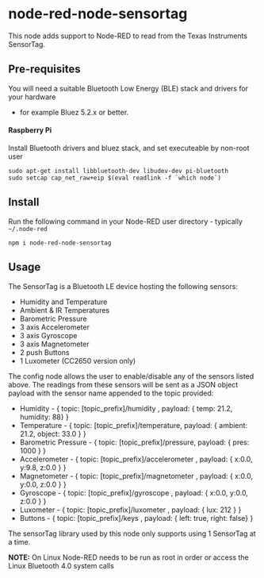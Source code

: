 node-red-node-sensortag
=======================

This node adds support to Node-RED to read from the Texas Instruments SensorTag.

Pre-requisites
--------------

You will need a suitable Bluetooth Low Energy (BLE) stack and drivers for your hardware
- for example Bluez 5.2.x or better.

#### Raspberry Pi

Install Bluetooth drivers and bluez stack, and set executeable by non-root user

    sudo apt-get install libbluetooth-dev libudev-dev pi-bluetooth
    sudo setcap cap_net_raw+eip $(eval readlink -f `which node`)


Install
-------

Run the following command in your Node-RED user directory - typically `~/.node-red`

    npm i node-red-node-sensortag
    

Usage
-----

The SensorTag is a Bluetooth LE device hosting the following sensors:

* Humidity and Temperature
* Ambient & IR Temperatures
* Barometric Pressure
* 3 axis Accelerometer
* 3 axis Gyroscope
* 3 axis Magnetometer
* 2 push Buttons
* 1 Luxometer (CC2650 version only)

The config node allows the user to enable/disable any of the sensors listed above. The readings from
these sensors will be sent as a JSON object payload with the sensor name appended to the topic provided:

* Humidity - { topic: [topic_prefix]/humidity , payload: { temp: 21.2, humidity: 88} }
* Temperature - { topic: [topic_prefix]/temperature, payload: { ambient: 21.2, object: 33.0 } }
* Barometric Pressure - { topic: [topic_prefix]/pressure, payload: { pres: 1000 } }
* Accelerometer - { topic: [topic_prefix]/accelerometer , payload: { x:0.0, y:9.8, z:0.0 } }
* Magnetometer - { topic: [topic_prefix]/magnetometer , payload: { x:0.0, y:0.0, z:0.0 } }
* Gyroscope - { topic: [topic_prefix]/gyroscope , payload: { x:0.0, y:0.0, z:0.0 } }
* Luxometer - { topic: [topic_prefix]/luxometer , payload: { lux: 212 } }
* Buttons - { topic: [topic_prefix]/keys , payload: { left: true, right: false} }

The sensorTag library used by this node only supports using 1 SensorTag at a time.

**NOTE:** On Linux Node-RED needs to be run as root in order or access the Linux Bluetooth 4.0 system calls
